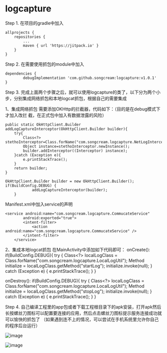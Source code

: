 # logcapture
Step 1. 在项目的gradle中加入

	allprojects {
		repositories {
			...
			maven { url 'https://jitpack.io' }
		}
	}
Step 2. 在需要使用抓包的module中加入

	dependencies {
	        debugImplementation 'com.github.songcream:logcapture:v1.0.1'
	}
  
Step 3. 完成上面两个步骤之后，就可以使用logcapture的类了，以下分为两个小步，分别集成网络抓包和本地logcat抓包，根据自己的需要集成

1、集成网络抓包
 需要添加OKHttp的拦截器，代码如下：（目的是在debug模式下才加入改拦	截，在正式包中加入有数据泄露的风险）
 
 	public static OkHttpClient.Builder addLogCaptureInterceptor(OkHttpClient.Builder builder){
		try{
		    Class<?> stethoInterceptor=Class.forName("com.songcream.logcapture.NetLogIntercepter");
		    Object instance=stethoInterceptor.newInstance();
		    builder.addInterceptor((Interceptor) instance);
		}catch (Exception e){
		    e.printStackTrace();
		}
		return builder;
   	}
	
	OkHttpClient.Builder builder = new OkHttpClient.Builder();
	if(BuildConfig.DEBUG) {
                addLogCaptureInterceptor(builder);
        }
	
  Manifest.xml中加入service的声明

	<service android:name="com.songcream.logcapture.CommucateService"
            android:exported="true">
            <intent-filter>
                <action android:name="com.songcream.logcapture.CommucateService" />
            </intent-filter>
        </service>
	
2、集成本地logcat抓包
  在MainActivity中添加如下代码即可：
  onCreate():
  	if(BuildConfig.DEBUG){
	    try {
		Class<?> localLogClass = Class.forName("com.songcream.logcapture.LocalLogUtil");
		Method initialize = localLogClass.getMethod("startLog");
		initialize.invoke(null);
	    } catch (Exception e) {
		e.printStackTrace();
	    }
        }
	
  onDestroy():
  	if(BuildConfig.DEBUG){
            try {
                Class<?> localLogClass = Class.forName("com.songcream.logcapture.LocalLogUtil");
                Method initialize = localLogClass.getMethod("stopLog");
                initialize.invoke(null);
            } catch (Exception e) {
                e.printStackTrace();
            }
        }

Step 4. 自己编译工程里的app包或者下载工程根目录下的apk安装，打开apk然后长按螺丝刀图标可以配置要连接的应用，然后点击螺丝刀图标提示服务连接成功就可以愉快的抓包了
（如果遇到连不上的情况，可以尝试在手机系统里允许你自己的程序后台运行）

 ![image](https://github.com/songcream/logcapture/blob/master/pic.jpg)
 
 ![image](https://github.com/songcream/logcapture/blob/master/pic1.jpg)
